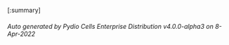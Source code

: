 






[:summary]

###### Auto generated by Pydio Cells Enterprise Distribution v4.0.0-alpha3 on 8-Apr-2022
